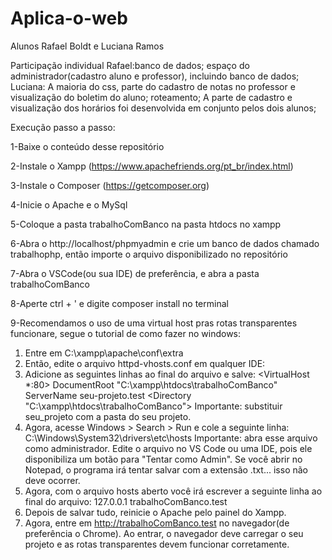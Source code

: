 # Aplica-o-web

Alunos Rafael Boldt e Luciana Ramos

Participação individual
Rafael:banco de dados; espaço do administrador(cadastro aluno e professor), incluindo banco de dados;
Luciana: A maioria do css, parte do cadastro de notas no professor e visualização do boletim do aluno; roteamento;
A parte de cadastro e visualização dos horários foi desenvolvida em conjunto pelos dois alunos;


Execução passo a passo:

1-Baixe o conteúdo desse repositório

2-Instale o Xampp (https://www.apachefriends.org/pt_br/index.html)

3-Instale o Composer (https://getcomposer.org)

4-Inicie o Apache e o MySql

5-Coloque a pasta trabalhoComBanco na pasta htdocs no xampp

6-Abra o http://localhost/phpmyadmin e crie um banco de dados chamado trabalhophp, então importe o arquivo disponibilizado no repositório

7-Abra o VSCode(ou sua IDE) de preferência, e abra a pasta trabalhoComBanco

8-Aperte ctrl + ' e digite composer install no terminal

9-Recomendamos o uso de uma virtual host pras rotas transparentes funcionare, segue o tutorial de como fazer no windows:

  1. Entre em C:\xampp\apache\conf\extra
  2. Então, edite o arquivo httpd-vhosts.conf em qualquer IDE:
  3. Adicione as seguintes linhas ao final do arquivo e salve:
    <VirtualHost *:80>
    DocumentRoot "C:\xampp\htdocs\trabalhoComBanco"
    ServerName seu-projeto.test
    <Directory "C:\xampp\htdocs\trabalhoComBanco">
    </Directory>
    </VirtualHost>
    Importante: substituir seu_projeto com a pasta do seu projeto.
  4. Agora, acesse Windows > Search > Run e cole a seguinte linha:
    C:\Windows\System32\drivers\etc\hosts
    Importante: abra esse arquivo como administrador. Edite o arquivo no VS Code ou uma IDE,
    pois ele disponibiliza um botão para "Tentar como Admin". Se você abrir no Notepad, o
    programa irá tentar salvar com a extensão .txt... isso não deve ocorrer.
  5. Agora, com o arquivo hosts aberto você irá escrever a seguinte linha ao final do arquivo:
    127.0.0.1 trabalhoComBanco.test
  6. Depois de salvar tudo, reinicie o Apache pelo painel do Xampp.
  7. Agora, entre em http://trabalhoComBanco.test no navegador(de preferência o Chrome). Ao entrar, o navegador deve
  carregar o seu projeto e as rotas transparentes devem funcionar corretamente.
